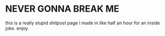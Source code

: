 # NEVER GONNA BREAK ME

this is a really  stupid shitpost page i made in like half an hour for an inside joke. enjoy